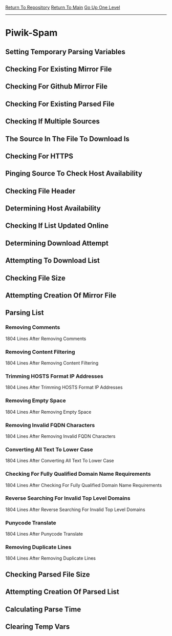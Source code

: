 [Return To Repository](https://github.com/deathbybandaid/piholeparser/)
[Return To Main](https://github.com/deathbybandaid/piholeparser/blob/master/RecentRunLogs/Mainlog.md)
[Go Up One Level](https://github.com/deathbybandaid/piholeparser/blob/master/RecentRunLogs/TopLevelScripts/30-Processing-External-Blacklists.md)
____________________________________
# Piwik-Spam
## Setting Temporary Parsing Variables
## Checking For Existing Mirror File
## Checking For Github Mirror File
## Checking For Existing Parsed File
## Checking If Multiple Sources
## The Source In The File To Download Is
## Checking For HTTPS
## Pinging Source To Check Host Availability
## Checking File Header
## Determining Host Availability
## Checking If List Updated Online
## Determining Download Attempt
## Attempting To Download List
## Checking File Size
## Attempting Creation Of Mirror File
## Parsing List
### Removing Comments
1804 Lines After Removing Comments
### Removing Content Filtering
1804 Lines After Removing Content Filtering
### Trimming HOSTS Format IP Addresses
1804 Lines After Trimming HOSTS Format IP Addresses
### Removing Empty Space
1804 Lines After Removing Empty Space
### Removing Invalid FQDN Characters
1804 Lines After Removing Invalid FQDN Characters
### Converting All Text To Lower Case
1804 Lines After Converting All Text To Lower Case
### Checking For Fully Qualified Domain Name Requirements
1804 Lines After Checking For Fully Qualified Domain Name Requirements
### Reverse Searching For Invalid Top Level Domains
1804 Lines After Reverse Searching For Invalid Top Level Domains
### Punycode Translate
1804 Lines After Punycode Translate
### Removing Duplicate Lines
1804 Lines After Removing Duplicate Lines
## Checking Parsed File Size
## Attempting Creation Of Parsed List
## Calculating Parse Time
## Clearing Temp Vars
